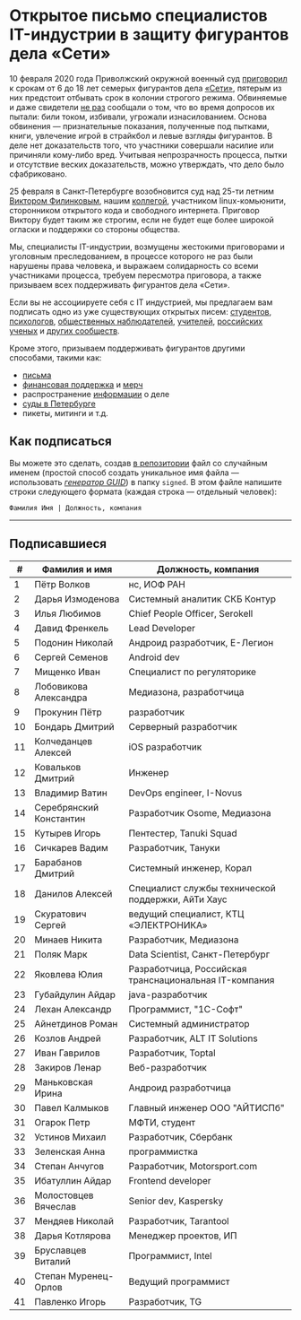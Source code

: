 # Открытое письмо специалистов IT-индустрии в защиту фигурантов дела «Сети» 

10 февраля 2020 года Приволжский окружной военный суд [приговорил](https://zona.media/news/2020/02/10/pnz18) к срокам от 6 до 18 лет семерых фигурантов дела [«Сети»](https://meduza.io/feature/2018/06/14/ya-sdalsya-prakticheski-srazu-kak-fsb-pod-pytkami-vybivaet-priznaniya-u-antifashistov), пятерым из них предстоит отбывать срок в колонии строгого режима. Обвиняемые и даже свидетели [не раз](https://twitter.com/sssmirnov/status/1226767770668404736) сообщали о том, что во время допросов их пытали: били током, избивали, угрожали изнасилованием. Основа обвинения — признательные показания, полученные под пытками, книги, увлечение игрой в страйкбол и левые взгляды фигурантов. В деле нет доказательств того, что участники совершали насилие или причиняли кому-либо вред. Учитывая непрозрачность процесса, пытки и отсутствие веских доказательств, можно утверждать, что дело было сфабриковано. 

25 февраля в Санкт-Петербурге возобновится суд над 25-ти летним [Виктором Филинковым](https://rupression.com/person/viktor-filinkov/), нашим [коллегой](https://github.com/RussianBruteForce), участником linux-комьюнити, сторонником открытого кода и свободного интернета. Приговор Виктору будет таким же строгим, если не будет еще более широкой огласки и поддержки со стороны общества. 

Мы, специалисты IT-индустрии, возмущены жестокими приговорами и уголовным преследованием, в процессе которого не раз были нарушены права человека, и выражаем солидарность со всеми участниками процесса, требуем пересмотра приговора, а также призываем всех поддерживать фигурантов дела «Сети». 

Если вы не ассоциируете себя с IT индустрией, мы предлагаем вам подписать одно из уже существующих открытых писем: [студентов](https://doxajournal.ru/support_networkcase), [психологов](https://docs.google.com/forms/d/e/1FAIpQLSfS7j5wJEcY3uggSpL4yp9YHuYKyVTrZLP_WBbnyytx5O9z-A/viewform), [общественных наблюдателей](https://www.facebook.com/story.php?story_fbid=2670390803075933&id=100003151178607), [учителей](https://pedagog-prof.org/novosti/privlech-vinovnykh-v-primenenii-pytok-zayavlenie-profsoyuza-uchitel-po-delu-seti), [российских ученых](http://scientific.ru/zayavlenie-po-delu-seti/) и [других сообществ](https://rupression.com/2020/02/15/we-are-network/).

Кроме этого, призываем поддерживать фигурантов другими способами, такими как: 
* [письма](http://rosuznik.org/arrests)
* [финансовая поддержка](https://rupression.com/support/) и [мерч](https://rupression.com/merch/)
* распространение [информации](https://rupression.com/kak-fsb-fabrikuet-delo-terrorizme-protiv-antifashistov-v-rossii/) о деле
* [суды в Петербурге](https://afisha.zona.media/)
* пикеты, митинги и т.д.

## Как подписаться

Вы можете это сделать, создав [в репозитории](https://github.com/developers-against-repressions/network-case) файл со случайным именем (простой способ создать уникальное имя файла — использовать *[генератор GUID](https://www.guidgenerator.com/online-guid-generator.aspx)*) в папку `signed`. В этом файле напишите строки
следующего формата (каждая строка — отдельный человек):
```
Фамилия Имя | Должность, компания
```

***

## Подписавшиеся

| #    | Фамилия и имя                      |  Должность, компания                    |
|------|------------------------------------|-----------------------------------------|
| 1    | Пётр Волков              | нс, ИОФ РАН                     |
| 2    | Дарья Измоденова    | Системный аналитик СКБ Контур |
| 3    | Илья Любимов            | Chief People Officer, Serokell          |
| 4    | Давид Френкель        | Lead Developer                          |
| 5    | Подонин Николай      | Андроид разработчик, Е-Легион |
| 6    | Сергей Семенов        | Android dev                             |
| 7    | Мищенко Иван            | Специалист по регуляторике |
| 8    | Лобовикова Александра | Медиазона, разработчица |
| 9    | Прокунин Пётр          | разработчик                  |
| 10   | Бондарь Дмитрий      | Серверный разработчик |
| 11   | Колчеданцев Алексей | iOS разработчик              |
| 12   | Ковальков Дмитрий  | Инженер                          |
| 13   | Владимир Ватин        | DevOps engineer, I-Novus                |
| 14   | Серебрянский Константин | Разработчик Osome, Медиазона |
| 15   | Кутырев Игорь          | Пентестер, Tanuki Squad        |
| 16   | Сичкарев Вадим        | Разработчик, Тануки    |
| 17   | Барабанов Дмитрий  | Системный инженер, Корал |
| 18   | Данилов Алексей      | Специалист службы технической поддержки, АйТи Хаус |
| 19   | Скуратович Сергей  | ведущий специалист, КТЦ «ЭЛЕКТРОНИКА» |
| 20   | Минаев Никита          | Разработчик, Медиазона |
| 21   | Поляк Марк                | Data Scientist, Санкт-Петербург |
| 22   | Яковлева Юлия          | Разработчица, Российская транснациональная IT-компания |
| 23   | Губайдулин Айдар    | java-разработчик             |
| 24   | Лехан Александр      | Программист, "1С-Софт"  |
| 25   | Айнетдинов Роман    | Системный администратор |
| 26   | Козлов Андрей          | Разработчик, ALT IT Solutions |
| 27   | Иван Гаврилов          | Разработчик, Toptal          |
| 28   | Закиров Ленар          | Веб-разработчик           |
| 29   | Маньковская Ирина  | Андроид разработчица |
| 30   | Павел Калмыков        | Главный инженер ООО "АЙТИСПб" |
| 31   | Огарок Петр              | МФТИ, студент                |
| 32   | Устинов Михаил        | Разработчик, Сбербанк |
| 33   | Зеленская Анна        | программистка              |
| 34   | Степан Анчугов        | Разработчик, Motorsport.com  |
| 35   | Ибатуллин Айдар      | Frontend developer                      |
| 36   | Молостовцев Вячеслав | Senior dev, Kaspersky                   |
| 37   | Мендяев Николай      | Разработчик, Tarantool       |
| 38   | Дарья Котлярова      | Менеджер проектов, ИП |
| 39   | Бруславцев Виталий | Программист, Intel           |
| 40   | Степан Муренец-Орлов | Ведущий программист   |
| 41   | Павленко Игорь        | Разработчик, TG              |
